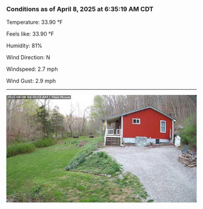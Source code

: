 ### Conditions as of April 8, 2025 at 6:35:19 AM CDT 

Temperature: 33.90 &deg;F

Feels like: 33.90 &deg;F

Humidity: 81%

Wind Direction: N

Windspeed: 2.7 mph

Wind Gust: 2.9 mph

---

<img src="./images/latest.jpeg"/>

